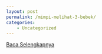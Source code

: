 ```yaml
---
layout: post
permalink: /mimpi-melihat-3-bebek/
categories:
    - Uncategorized
---
```


[Baca Selengkapnya](/04)